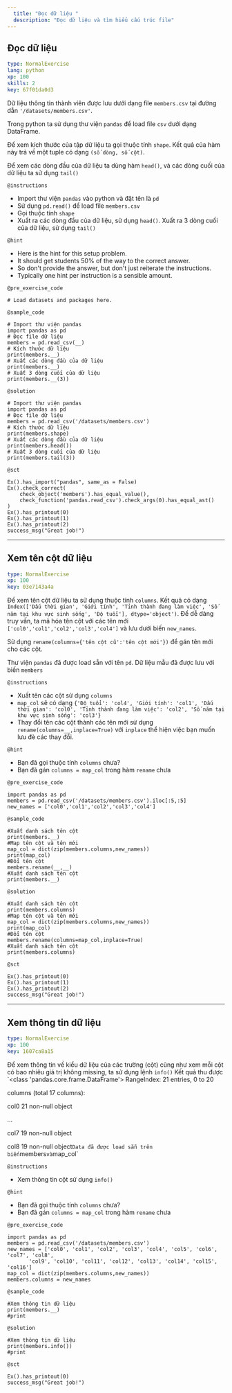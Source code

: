 ```yaml
---
  title: "Đọc dữ liệu "
  description: "Đọc dữ liệu và tìm hiểu cấu trúc file"
---
```


## Đọc dữ liệu

```yaml
type: NormalExercise 
lang: python
xp: 100 
skills: 2
key: 67f01da0d3   
```


Dữ liệu thông tin thành viên được lưu dưới dạng file `members.csv` tại đường dẫn `'/datasets/members.csv'`.

Trong python ta sử dụng thư viện `pandas` để load file `csv` dưới dạng DataFrame.

Để xem kích thước của tập dữ liệu ta gọi thuộc tính `shape`. Kết quả của hàm này trả  về một tuple có dạng `(số dòng, số cột)`.

Để xem các  dòng đầu của dữ liệu ta dùng hàm `head()`, và các dòng cuối của dữ liệu ta sử dụng `tail()`


`@instructions`
- Import thư viện `pandas` vào python và đặt tên là `pd`
- Sử dụng `pd.read()` để load file `members.csv`
- Gọi thuộc tính `shape`
- Xuất ra các dòng đầu của dữ liệu, sử dụng `head()`. Xuất ra 3 dòng cuối của dữ liệu, sử dụng `tail()`

`@hint`
- Here is the hint for this setup problem. 
- It should get students 50% of the way to the correct answer.
- So don't provide the answer, but don't just reiterate the instructions.
- Typically one hint per instruction is a sensible amount.

`@pre_exercise_code`

```{python}
# Load datasets and packages here.
```

`@sample_code`

```{python}
# Import thư viện pandas
import pandas as pd
# Đọc file dữ liệu
members = pd.read_csv(__)
# Kích thước dữ liệu
print(members.__)
# Xuất các dòng đầu của dữ liệu
print(members.__)
# Xuất 3 dòng cuối của dữ liệu
print(members.__(3))
```

`@solution`

```{python}
# Import thư viện pandas
import pandas as pd
# Đọc file dữ liệu
members = pd.read_csv('/datasets/members.csv')
# Kích thước dữ liệu
print(members.shape)
# Xuất các dòng đầu của dữ liệu
print(members.head())
# Xuất 3 dòng cuối của dữ liệu
print(members.tail(3))
```

`@sct`

```{python}
Ex().has_import("pandas", same_as = False)
Ex().check_correct(
    check_object('members').has_equal_value(),
    check_function('pandas.read_csv').check_args(0).has_equal_ast()
)
Ex().has_printout(0)
Ex().has_printout(1)
Ex().has_printout(2)
success_msg("Great job!")
```

---

## Xem tên cột dữ liệu

```yaml
type: NormalExercise 
xp: 100 
key: 03e7143a4a   
```


Để xem tên cột dữ liệu ta sử dụng thuộc tính `columns`.  Kết quả có dạng `Index(['Dấu thời gian', 'Giới tính', 'Tỉnh thành đang làm việc',
       'Số năm tại khu vực sinh sống', 'Độ tuổi'], dtype='object')`.
Để dễ dàng truy vấn, ta mã hóa tên cột với các tên mới ` ['col0','col1','col2','col3','col4']` và lưu dưới biến `new_names`.

Sử dụng `rename(columns={'tên cột cũ':'tên cột mới'})` để gán tên mới cho các cột.

Thư viện `pandas` đã được load sẵn với tên `pd`.  Dữ liệu mẫu đã được lưu với biến `members`


`@instructions`
-  Xuất tên các cột sử dụng `columns`
- `map_col` sẽ có dạng `{'Độ tuổi': 'col4', 'Giới tính': 'col1', 'Dấu thời gian': 'col0', 'Tỉnh thành đang làm việc': 'col2', 'Số năm tại khu vực sinh sống': 'col3'}` 
- Thay đổi tên các cột thành các tên mới sử dụng `rename(columns=__,inplace=True)` với `inplace` thể hiện việc bạn muốn lưu đè các thay đổi.

`@hint`
- Bạn đã gọi thuộc tính `columns` chưa?
- Bạn đã gán `columns = map_col` trong hàm `rename` chưa

`@pre_exercise_code`

```{python}
import pandas as pd
members = pd.read_csv('/datasets/members.csv').iloc[:5,:5]
new_names = ['col0','col1','col2','col3','col4']
```

`@sample_code`

```{python}
#Xuất danh sách tên cột
print(members.__)
#Map tên cột và tên mới
map_col = dict(zip(members.columns,new_names))
print(map_col)
#Đổi tên cột
members.rename(__,__)
#Xuất danh sách tên cột
print(members.__)
```

`@solution`

```{python}
#Xuất danh sách tên cột
print(members.columns)
#Map tên cột và tên mới
map_col = dict(zip(members.columns,new_names))
print(map_col)
#Đổi tên cột
members.rename(columns=map_col,inplace=True)
#Xuất danh sách tên cột
print(members.columns)
```

`@sct`

```{python}
Ex().has_printout(0)
Ex().has_printout(1)
Ex().has_printout(2)
success_msg("Great job!")
```

---

## Xem thông tin dữ liệu

```yaml
type: NormalExercise 
xp: 100 
key: 1607ca8a15   
```


Để xem thông tin về kiểu dữ liệu của các trường (cột) cũng như xem mỗi cột có bao nhiêu giá trị không missing, ta sử dụng lệnh `info()`
Kết quả thu được
`<class 'pandas.core.frame.DataFrame'>
RangeIndex: 21 entries, 0 to 20


 columns (total 17 columns):

col0     21 non-null object

...

col7     19 non-null object

col8     19 non-null object`
Data đã được load sẵn trên biến `members` và `map_col`


`@instructions`
- Xem thông tin cột sử dụng `info()`

`@hint`
- Bạn đã gọi thuộc tính `columns` chưa?
- Bạn đã gán `columns = map_col` trong hàm `rename` chưa

`@pre_exercise_code`

```{python}
import pandas as pd
members = pd.read_csv('/datasets/members.csv')
new_names = ['col0', 'col1', 'col2', 'col3', 'col4', 'col5', 'col6', 'col7', 'col8',
       'col9', 'col10', 'col11', 'col12', 'col13', 'col14', 'col15', 'col16']
map_col = dict(zip(members.columns,new_names))
members.columns = new_names
```

`@sample_code`

```{python}
#Xem thông tin dữ liệu
print(members.__)
#print
```

`@solution`

```{python}
#Xem thông tin dữ liệu
print(members.info())
#print
```

`@sct`

```{python}
Ex().has_printout(0)
success_msg("Great job!")
```

